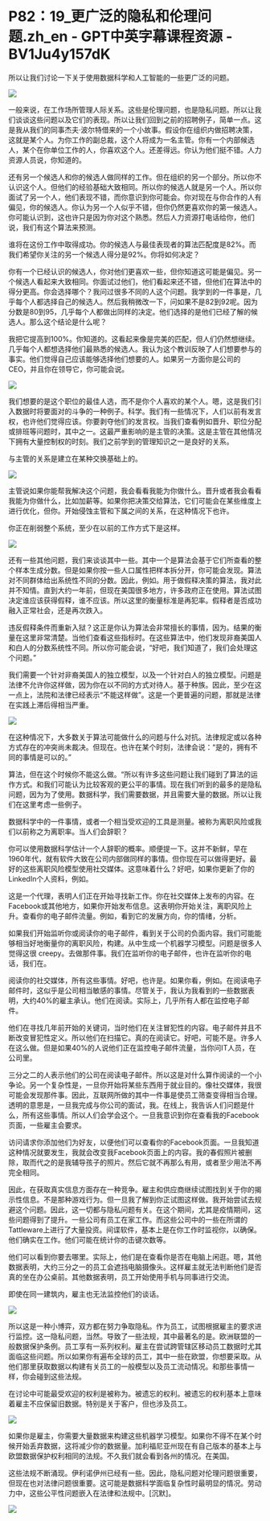 # P82：19_更广泛的隐私和伦理问题.zh_en - GPT中英字幕课程资源 - BV1Ju4y157dK

所以让我们讨论一下关于使用数据科学和人工智能的一些更广泛的问题。

![](img/4a763d2754aecfe7f3eb187e904357d4_1.png)

一般来说，在工作场所管理人际关系。这些是伦理问题，也是隐私问题。所以让我们谈谈这些问题以及它们的表现。所以让我们回到之前的招聘例子，简单一点。这是我从我们的同事杰夫·波尔特借来的一个小故事。假设你在组织内做招聘决策，这就是某个人。为你工作的副总裁，这个人将成为一名主管。你有一个内部候选人，某个在你单位工作的人，你喜欢这个人。还差得远。你认为他们挺不错。人力资源人员说，你知道的。

还有另一个候选人和你的候选人做同样的工作。但在组织的另一个部分。所以你不认识这个人。但他们的经验基础大致相同。所以你的候选人就是另一个人。所以你面试了另一个人，他们表现不错，而你意识到你可能会。你对现在与你合作的人有偏见，你的候选人。你认为另一个人似乎不错，但你仍然更喜欢你的第一候选人。你可能认识到，这也许只是因为你对这个熟悉。然后人力资源打电话给你，他们说，我们有这个算法来预测。

谁将在这份工作中取得成功。你的候选人与最佳表现者的算法匹配度是82%。而我们希望你关注的另一个候选人得分是92%。你将如何决定？

你有一个已经认识的候选人，你对他们更喜欢一些，但你知道这可能是偏见。另一个候选人看起来大致相同。你面试过他们，他们看起来还不错，但他们在算法中的得分更高。你会选择哪个？我问过很多不同的人这个问题。我学到的一件事是，几乎每个人都选择自己的候选人。然后我稍微改一下，问如果不是82到92呢。因为分数是80到95，几乎每个人都做出同样的决定。他们选择的是他们已经了解的候选人。那么这个结论是什么呢？

我把它提高到100%。你知道的。这看起来像是完美的匹配，但人们仍然想继续。几乎每个人都想选择他们最熟悉的候选人。我认为这个教训反映了人们想要参与的事实。他们觉得自己应该能够选择他们想要的人。如果另一方面你是公司的CEO，并且你在领导它，你可能会说。

![](img/4a763d2754aecfe7f3eb187e904357d4_3.png)

我们想要的是这个职位的最佳人选，而不是你个人喜欢的某个人。嗯，这是我们引入数据时将要面对的斗争的一种例子。科学。我们有一些情况下，人们以前有发言权，也许他们觉得应该。你要剥夺他们的发言权。当我们查看例如晋升、职位分配或排班等问题时，其中之一。这最严重影响的是主管的决策。这是主管在其他情况下拥有大量控制权的时刻。我们之前学到的管理知识之一是良好的关系。

与主管的关系是建立在某种交换基础上的。

![](img/4a763d2754aecfe7f3eb187e904357d4_5.png)

主管说如果你能帮我解决这个问题，我会看看我能为你做什么。晋升或者我会看看我能为你做什么，比如加薪等。如果你把决策交给算法，它们可能会在某些维度上进行优化，但你。开始侵蚀主管和下属之间的关系，在这种情况下也许。

你正在削弱整个系统，至少在以前的工作方式下是这样。

![](img/4a763d2754aecfe7f3eb187e904357d4_7.png)

还有一些其他问题，我们来谈谈其中一些。其中一个是算法会基于它们所查看的整个样本生成分数。但是如果你按一些人口属性把样本拆分开，你可能会发现。算法对不同群体给出系统性不同的分数。因此，例如。用于做假释决策的算法，我对此并不知情。直到大约一年前，但现在美国很多地方，许多政府正在使用。算法试图决定谁应该获得假释，谁不应该。所以这里的衡量标准是再犯率。假释者是否成功融入正常社会，还是再次跌入。

违反假释条件而重新入狱？这正是你认为算法会非常擅长的事情，因为。结果的衡量在这里非常清楚。当他们查看这些指标时。在这些算法中，他们发现非裔美国人和白人的分数系统性不同。所以你可能会说，“好吧，我们知道了，我们会处理这个问题。”

我们需要一个针对非裔美国人的独立模型，以及一个针对白人的独立模型。问题是法律不允许你这样做，因为你在以不同的方式对待人。基于种族。因此，至少在这一点上，法院和法律已经表示“不能这样做”。这是一个更普遍的问题，那就是法律在实践上滞后得相当严重。



![](img/4a763d2754aecfe7f3eb187e904357d4_9.png)

在这种情况下，大多数关于算法可能做什么的问题与什么对抗。法律规定或以各种方式存在的冲突尚未裁决。但现在。也许在某个时刻，法律会说：“是的，拥有不同的事情是可以的。”

算法，但在这个时候你不能这么做。“所以有许多这些问题让我们碰到了算法的运作方式。和我们可能认为比较客观的更公平的事情。现在我们听到的最多的是隐私问题，因为为了使用。数据科学，我们需要数据，并且需要大量的数据。所以让我们在这里考虑一些例子。

数据科学中的一件事情，或者一个相当受欢迎的工具是测量。被称为离职风险或我们以前称之为离职率。当人们会辞职？

你可以使用数据科学估计一个人辞职的概率。顺便提一下。这并不新鲜，早在1960年代，就有软件大致在公司内部做同样的事情。但你现在可以做得更好。最好的这些离职风险模型使用社交媒体。这意味着什么？好吧，如果你更新了你的LinkedIn个人资料，例如。

这是一个代理，表明人们正在开始寻找新工作。你在社交媒体上发布的内容。在Facebook或其他地方，如果你开始发布信息。这表明你开始关注，离职风险上升。查看你的电子邮件流量。例如，看到它的发展方向，你的情绪，分析。

如果我们开始监听你或阅读你的电子邮件，看到关于公司的负面内容。我们可能能够相当好地衡量你的离职风险，构建。从中生成一个机器学习模型。问题是很多人觉得这很 creepy。去做那件事。我们在监听你的电子邮件，也许在监听你的电话，我们在。

阅读你的社交媒体，所有这些事情。好吧，也许是。如果你看，例如。在阅读电子邮件时，这似乎是公司相当敏感的事情。尽管关于，我认为我看到的一些数据表明，大约40%的雇主承认。他们在阅读。实际上，几乎所有人都在监控电子邮件。

他们在寻找几年前开始的关键词，当时他们在关注冒犯性的内容。电子邮件并且不断改变冒犯性定义。所以他们在扫描它。真的在阅读它。好吧，可能不是。许多人在这么做。但是如果40%的人说他们正在监控电子邮件流量，当你问IT人员，在公司里。

三分之二的人表示他们的公司在阅读电子邮件。所以这是对什么算作阅读的一个小争论。另一个复杂性是，一旦你开始将某些东西用于就业目的。像社交媒体，我很可能会发现那件事。因此，互联网所做的其中一件事是使员工筛查变得相当合理。透明的意思是，一旦我完成与你公司的面试，我。在线上，我告诉人们问题是什么，所有这些事情。所以人们会学会这个。一旦我意识到你在查看我的Facebook页面，一些雇主会要求。

访问请求你添加他们为好友，以便他们可以查看你的Facebook页面。一旦我知道这种情况就要发生，我就会改变我Facebook页面上的内容。我的春假照片被删除，取而代之的是我辅导孩子的照片。然后它就不再那么有用，或者至少用法不再完全相同。

因此，在获取真实信息方面存在一种竞争。雇主和供应商继续试图找到关于你的揭示性信息。不是那种游戏行为。但一旦我了解到你正试图这样做。我开始尝试去规避这个问题。因此，这一切都与隐私问题有关。在这个期间，尤其是疫情期间，这些问题得到了提升。一些公司有员工在家工作。而这些公司中的一些在所谓的Tattleware上进行了大量投资。间谍软件，基本上是在你工作时监视你，以确保。他们确实在工作。他们可能在统计你的击键次数等。

他们可以看到你要去哪里。实际上，他们是在查看你是否在电脑上闲逛。嗯，其他数据表明，大约三分之一的员工会遮挡电脑摄像头。这样雇主就无法判断他们是否真的坐在办公桌前。其他数据表明，员工开始使用手机与同事进行交流。

即使在同一建筑内，雇主也无法监控他们的谈话。

![](img/4a763d2754aecfe7f3eb187e904357d4_11.png)

所以这是一种小博弈，双方都在努力争取隐私。作为员工，试图根据雇主的要求进行监控。这一隐私问题，当然。导致了一些法规，其中最著名的是。欧洲联盟的一般数据保护条例。员工享有一系列权利。雇主在尝试跨管辖区移动员工数据时尤其面临这些问题。所以如果你有遍布全球的员工，其中一些在欧盟，你想要采取。从他们那里获取数据以构建有关员工的一般模型以及员工流动情况。和那些事情一样，你会碰到这些法规。

在讨论中可能最受欢迎的权利是被称为。被遗忘的权利。被遗忘的权利基本上意味着雇主不应保留旧数据。特别是关于客户，但也涉及员工。

![](img/4a763d2754aecfe7f3eb187e904357d4_13.png)

如果你是雇主，你需要大量数据来构建这些机器学习模型。如果你不得不在某个时候开始丢弃数据，这将减少你的数据量。加利福尼亚州现在有自己版本的基本上与欧盟数据保护权利相同的法规。不久我们就会看到各州的情况。在美国。

这些法规不断涌现。伊利诺伊州已经有一些。因此，隐私问题对伦理问题很重要，但现在也对法律问题很重要。这可能是数据科学面临复杂性时最明显的情况。劳动力中，这些公平性问题嵌入在法律和法规中。[沉默]。

![](img/4a763d2754aecfe7f3eb187e904357d4_15.png)
